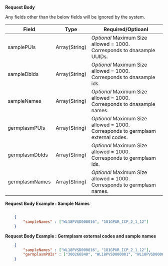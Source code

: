 **Request Body**

Any fields other than the below fields will be ignored by the system.

Field | Type | Required/Optioanl
------|------|------------
samplePUIs | Array(String) | *Optional* Maximum Size allowed = 1000. Corresponds to dnasample UUIDs.
sampleDbIds | Array(String) | *Optional* Maximum Size allowed = 1000. Corresponds to dnasample ids.
sampleNames | Array(String) | *Optional* Maximum Size allowed = 1000. Corresponds to dnasample names. 
germplasmPUIs | Array(String) | *Optional* Maximum Size allowed = 1000. Corresponds to germplasm external codes.
germplasmDbIds | Array(String) | *Optional* Maximum Size allowed = 1000. Corresponds to germplasm ids.
germplasmNames | Array(String) | *Optional* Maximum Size allowed = 1000. Corresponds to germplasm names. 

**Request Body Example : Sample Names**

```json

    {
        "sampleNames" : ["WL18PVSD000016", "181GPUR_ICP_2_1_12"]
    }

```

**Request Body Example : Germplasm external codes and sample names**

```json
    {
        "sampleNames" : ["WL18PVSD000016", "181GPUR_ICP_2_1_12"],
        "germplasmPUIs" : ["300266848", "WL18PVSD000001", "WL18PVSD000002", "IR12A282_IR08A176"]
    } 
```
